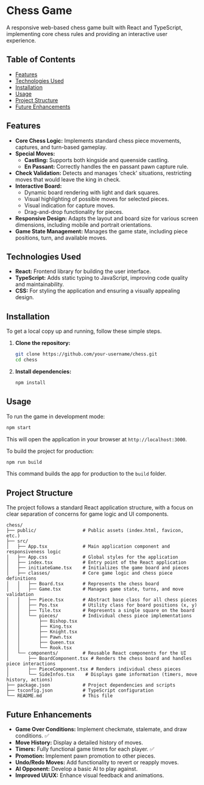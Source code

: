 # Chess Game

A responsive web-based chess game built with React and TypeScript, implementing core chess rules and providing an interactive user experience.

## Table of Contents

- [Features](#features)
- [Technologies Used](#technologies-used)
- [Installation](#installation)
- [Usage](#usage)
- [Project Structure](#project-structure)
- [Future Enhancements](#future-enhancements)

## Features

-   **Core Chess Logic:** Implements standard chess piece movements, captures, and turn-based gameplay.
-   **Special Moves:**
    -   **Castling:** Supports both kingside and queenside castling.
    -   **En Passant:** Correctly handles the en passant pawn capture rule.
-   **Check Validation:** Detects and manages 'check' situations, restricting moves that would leave the king in check.
-   **Interactive Board:**
    -   Dynamic board rendering with light and dark squares.
    -   Visual highlighting of possible moves for selected pieces.
    -   Visual indication for capture moves.
    -   Drag-and-drop functionality for pieces.
-   **Responsive Design:** Adapts the layout and board size for various screen dimensions, including mobile and portrait orientations.
-   **Game State Management:** Manages the game state, including piece positions, turn, and available moves.

## Technologies Used

-   **React:** Frontend library for building the user interface.
-   **TypeScript:** Adds static typing to JavaScript, improving code quality and maintainability.
-   **CSS:** For styling the application and ensuring a visually appealing design.

## Installation

To get a local copy up and running, follow these simple steps.

1.  **Clone the repository:**
    ```bash
    git clone https://github.com/your-username/chess.git
    cd chess
    ```
2.  **Install dependencies:**
    ```bash
    npm install
    ```

## Usage

To run the game in development mode:

```bash
npm start
```

This will open the application in your browser at `http://localhost:3000`.

To build the project for production:

```bash
npm run build
```

This command builds the app for production to the `build` folder.

## Project Structure

The project follows a standard React application structure, with a focus on clear separation of concerns for game logic and UI components.

```
chess/
├── public/                 # Public assets (index.html, favicon, etc.)
├── src/
│   ├── App.tsx             # Main application component and responsiveness logic
│   ├── App.css             # Global styles for the application
│   ├── index.tsx           # Entry point of the React application
│   ├── initiateGame.tsx    # Initializes the game board and pieces
│   ├── classes/            # Core game logic and chess piece definitions
│   │   ├── Board.tsx       # Represents the chess board
│   │   ├── Game.tsx        # Manages game state, turns, and move validation
│   │   ├── Piece.tsx       # Abstract base class for all chess pieces
│   │   ├── Pos.tsx         # Utility class for board positions (x, y)
│   │   ├── Tile.tsx        # Represents a single square on the board
│   │   └── pieces/         # Individual chess piece implementations
│   │       ├── Bishop.tsx
│   │       ├── King.tsx
│   │       ├── Knight.tsx
│   │       ├── Pawn.tsx
│   │       ├── Queen.tsx
│   │       └── Rook.tsx
│   └── components/         # Reusable React components for the UI
│       ├── BoardComponent.tsx # Renders the chess board and handles piece interactions
│       ├── PieceComponent.tsx # Renders individual chess pieces
│       └── SideInfos.tsx    # Displays game information (timers, move history, actions)
├── package.json            # Project dependencies and scripts
├── tsconfig.json           # TypeScript configuration
└── README.md               # This file
```

## Future Enhancements

-   **Game Over Conditions:** Implement checkmate, stalemate, and draw conditions. ✅
-   **Move History:** Display a detailed history of moves.
-   **Timers:** Fully functional game timers for each player. ✅
-   **Promotion:** Implement pawn promotion to other pieces.
-   **Undo/Redo Moves:** Add functionality to revert or reapply moves.
-   **AI Opponent:** Develop a basic AI to play against.
-   **Improved UI/UX:** Enhance visual feedback and animations.
